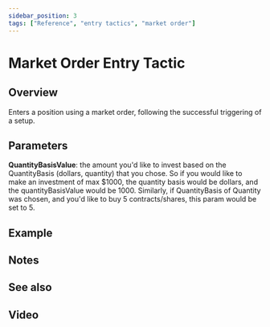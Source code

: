 ```yaml
---
sidebar_position: 3
tags: ["Reference", "entry tactics", "market order"]
---
```

# Market Order Entry Tactic

## Overview

Enters a position using a market order, following the successful triggering of a setup.

## Parameters

**QuantityBasisValue**: the amount you'd like to invest based on the QuantityBasis (dollars, quantity) that you chose. So if you would like to make an investment of max $1000, the quantity basis would be dollars, and the quantityBasisValue would be 1000. Similarly, if QuantityBasis of Quantity was chosen, and you'd like to buy 5 contracts/shares, this param would be set to 5.

## Example

## Notes

## See also

## Video

